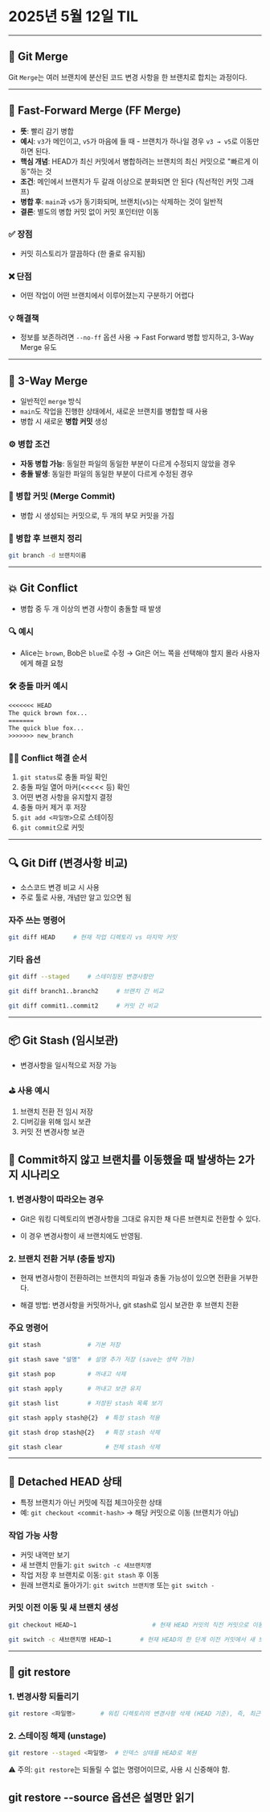 # 2025년 5월 12일 TIL

---

## 🔀 Git Merge

Git `Merge`는 여러 브랜치에 분산된 코드 변경 사항을 한 브랜치로 합치는 과정이다.

---

## 🚀 Fast-Forward Merge (FF Merge)

* **뜻**: 빨리 감기 병합
* **예시**: `v3`가 메인이고, `v5`가 마음에 들 때 - 브랜치가 하나일 경우 `v3 → v5`로 이동만 하면 된다.
* **핵심 개념**: HEAD가 최신 커밋에서 병합하려는 브랜치의 최신 커밋으로 "빠르게 이동"하는 것
* **조건**: 메인에서 브랜치가 두 갈래 이상으로 분화되면 안 된다 (직선적인 커밋 그래프)
* **병합 후**: `main`과 `v5`가 동기화되며, 브랜치(`v5`)는 삭제하는 것이 일반적
* **결론**: 별도의 병합 커밋 없이 커밋 포인터만 이동

### ✅ 장점

* 커밋 히스토리가 깔끔하다 (한 줄로 유지됨)

### ❌ 단점

* 어떤 작업이 어떤 브랜치에서 이루어졌는지 구분하기 어렵다

### 💡 해결책

* 정보를 보존하려면 `--no-ff` 옵션 사용 → Fast Forward 병합 방지하고, 3-Way Merge 유도

---

## 🔁 3-Way Merge

* 일반적인 `merge` 방식
* `main`도 작업을 진행한 상태에서, 새로운 브랜치를 병합할 때 사용
* 병합 시 새로운 **병합 커밋** 생성

### ⚙️ 병합 조건

* **자동 병합 가능**: 동일한 파일의 동일한 부분이 다르게 수정되지 않았을 경우
* **충돌 발생**: 동일한 파일의 동일한 부분이 다르게 수정된 경우

### 🔀 병합 커밋 (Merge Commit)

* 병합 시 생성되는 커밋으로, 두 개의 부모 커밋을 가짐

### 🧹 병합 후 브랜치 정리

```bash
git branch -d 브랜치이름
```

---

## 💥 Git Conflict

* 병합 중 두 개 이상의 변경 사항이 충돌할 때 발생

### 🔍 예시

* Alice는 `brown`, Bob은 `blue`로 수정 → Git은 어느 쪽을 선택해야 할지 몰라 사용자에게 해결 요청

### 🛠 충돌 마커 예시

```txt
<<<<<<< HEAD
The quick brown fox...
=======
The quick blue fox...
>>>>>>> new_branch
```

### 🧑‍🔧 Conflict 해결 순서

1. `git status`로 충돌 파일 확인
2. 충돌 파일 열어 마커(<<<<< 등) 확인
3. 어떤 변경 사항을 유지할지 결정
4. 충돌 마커 제거 후 저장
5. `git add <파일명>`으로 스테이징
6. `git commit`으로 커밋

---

## 🔍 Git Diff (변경사항 비교)

* 소스코드 변경 비교 시 사용
* 주로 툴로 사용, 개념만 알고 있으면 됨

### 자주 쓰는 명령어

```bash
git diff HEAD     # 현재 작업 디렉토리 vs 마지막 커밋
```

### 기타 옵션

```bash
git diff --staged     # 스테이징된 변경사항만
```

```bash
git diff branch1..branch2     # 브랜치 간 비교
```

```bash
git diff commit1..commit2     # 커밋 간 비교
```

---

## 📦 Git Stash (임시보관)

* 변경사항을 일시적으로 저장 가능

### ⛳ 사용 예시

1. 브랜치 전환 전 임시 저장
2. 디버깅을 위해 임시 보관
3. 커밋 전 변경사항 보관

## 🔀 Commit하지 않고 브랜치를 이동했을 때 발생하는 2가지 시나리오

### 1. 변경사항이 따라오는 경우

  * Git은 워킹 디렉토리의 변경사항을 그대로 유지한 채 다른 브랜치로 전환할 수 있다.

  * 이 경우 변경사항이 새 브랜치에도 반영됨.

### 2. 브랜치 전환 거부 (충돌 방지)

  * 현재 변경사항이 전환하려는 브랜치의 파일과 충돌 가능성이 있으면 전환을 거부한다.

  * 해결 방법: 변경사항을 커밋하거나, git stash로 임시 보관한 후 브랜치 전환

### 주요 명령어

```bash
git stash             # 기본 저장
```

```bash
git stash save "설명"  # 설명 추가 저장 (save는 생략 가능)
```

```bash
git stash pop         # 꺼내고 삭제
```

```bash
git stash apply       # 꺼내고 보관 유지
```

```bash
git stash list        # 저장된 stash 목록 보기
```

```bash
git stash apply stash@{2}  # 특정 stash 적용
```

```bash
git stash drop stash@{2}   # 특정 stash 삭제
```

```bash
git stash clear            # 전체 stash 삭제
```

---

## 🧩 Detached HEAD 상태

* 특정 브랜치가 아닌 커밋에 직접 체크아웃한 상태
* 예: `git checkout <commit-hash>` → 해당 커밋으로 이동 (브랜치가 아님)

### 작업 가능 사항

* 커밋 내역만 보기
* 새 브랜치 만들기: `git switch -c 새브랜치명`
* 작업 저장 후 브랜치로 이동: `git stash` 후 이동
* 원래 브랜치로 돌아가기: `git switch 브랜치명` 또는 `git switch -`

### 커밋 이전 이동 및 새 브랜치 생성

```bash
git checkout HEAD~1                     # 현재 HEAD 커밋의 직전 커밋으로 이동
```

```bash
git switch -c 새브랜치명 HEAD~1        # 현재 HEAD의 한 단계 이전 커밋에서 새 브랜치를 생성하고 체크아웃

```

---

## 🔄 git restore

### 1. 변경사항 되돌리기

```bash
git restore <파일명>       # 워킹 디렉토리의 변경사항 삭제 (HEAD 기준), 즉, 최근 커밋 상태로 해당 파일을 복원함.
```

### 2. 스테이징 해제 (unstage)

```bash
git restore --staged <파일명>  # 인덱스 상태를 HEAD로 복원
```

⚠️ 주의: `git restore`는 되돌릴 수 없는 명령어이므로, 사용 시 신중해야 함.

git restore --source 옵션은 설명만 읽기
---



